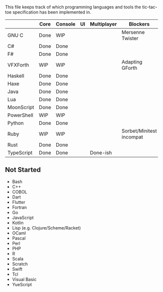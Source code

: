 This file keeps track of which programming languages and tools the tic-tac-toe specification has been implemented in.

|            | Core | Console | UI  | Multiplayer | Blockers                 |
| ---------- | ---- | ------- | --- | ----------- | ------------------------ |
| GNU C      | Done | WIP     |     |             | Mersenne Twister         |
| C#         | Done | Done    |     |             |                          |
| F#         | Done | Done    |     |             |                          |
| VFXForth   | WIP  | WIP     |     |             | Adapting GForth          |
| Haskell    | Done | Done    |     |             |                          |
| Haxe       | Done | Done    |     |             |                          |
| Java       | Done | Done    |     |             |                          |
| Lua        | Done | Done    |     |             |                          |
| MoonScript | Done | Done    |     |             |                          |
| PowerShell | WIP  | WIP     |     |             |                          |
| Python     | Done | Done    |     |             |                          |
| Ruby       | WIP  | WIP     |     |             | Sorbet/Minitest incompat |
| Rust       | Done | Done    |     |             |                          |
| TypeScript | Done | Done    |     | Done-ish    |                          |

## Not Started

- Bash
- C++
- COBOL
- Dart
- Flutter
- Fortran
- Go
- JavaScript
- Kotlin
- Lisp (e.g. Clojure/Scheme/Racket)
- OCaml
- Pascal
- Perl
- PHP
- R
- Scala
- Scratch
- Swift
- Tcl
- Visual Basic
- YueScript

